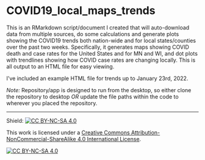 # COVID19_local_maps_trends
This is an RMarkdown script/document I created that will auto-download data from multiple sources, do some calculations and generate plots showing the COVID19 trends both nation-wide and for local states/counties over the past two weeks.  Specifically, it generates maps showing COVID death and case rates for the United States and for MN and WI, and dot plots with trendlines showing how COVID case rates are changing locally.  This is all output to an HTML file for easy viewing.

I've included an example HTML file for trends up to January 23rd, 2022.

*Note:* Repository/app is designed to run from the desktop, so either clone the repository to desktop *OR* update the file paths within the code to wherever you placed the repository.

---------------------------------------------------------------------------------------------------

Shield: [![CC BY-NC-SA 4.0][cc-by-nc-sa-shield]][cc-by-nc-sa]

This work is licensed under a
[Creative Commons Attribution-NonCommercial-ShareAlike 4.0 International License][cc-by-nc-sa].

[![CC BY-NC-SA 4.0][cc-by-nc-sa-image]][cc-by-nc-sa]

[cc-by-nc-sa]: http://creativecommons.org/licenses/by-nc-sa/4.0/
[cc-by-nc-sa-image]: https://licensebuttons.net/l/by-nc-sa/4.0/88x31.png
[cc-by-nc-sa-shield]: https://img.shields.io/badge/License-CC%20BY--NC--SA%204.0-lightgrey.svg
